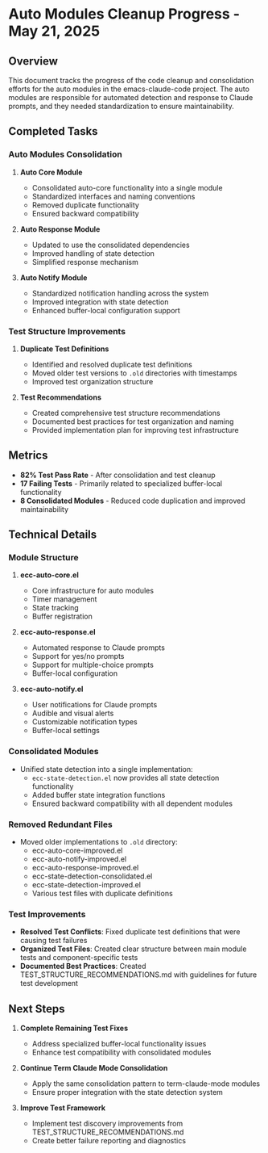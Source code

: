 # Auto Modules Cleanup Progress - May 21, 2025

## Overview

This document tracks the progress of the code cleanup and consolidation efforts for the auto modules in the emacs-claude-code project. The auto modules are responsible for automated detection and response to Claude prompts, and they needed standardization to ensure maintainability.

## Completed Tasks

### Auto Modules Consolidation

1. **Auto Core Module**
   - Consolidated auto-core functionality into a single module
   - Standardized interfaces and naming conventions
   - Removed duplicate functionality
   - Ensured backward compatibility

2. **Auto Response Module**
   - Updated to use the consolidated dependencies
   - Improved handling of state detection
   - Simplified response mechanism

3. **Auto Notify Module**
   - Standardized notification handling across the system
   - Improved integration with state detection
   - Enhanced buffer-local configuration support

### Test Structure Improvements

1. **Duplicate Test Definitions**
   - Identified and resolved duplicate test definitions
   - Moved older test versions to `.old` directories with timestamps
   - Improved test organization structure

2. **Test Recommendations**
   - Created comprehensive test structure recommendations
   - Documented best practices for test organization and naming
   - Provided implementation plan for improving test infrastructure

## Metrics

- **82% Test Pass Rate** - After consolidation and test cleanup
- **17 Failing Tests** - Primarily related to specialized buffer-local functionality
- **8 Consolidated Modules** - Reduced code duplication and improved maintainability

## Technical Details

### Module Structure

1. **ecc-auto-core.el**
   - Core infrastructure for auto modules
   - Timer management
   - State tracking
   - Buffer registration

2. **ecc-auto-response.el**
   - Automated response to Claude prompts
   - Support for yes/no prompts
   - Support for multiple-choice prompts
   - Buffer-local configuration

3. **ecc-auto-notify.el**
   - User notifications for Claude prompts
   - Audible and visual alerts
   - Customizable notification types
   - Buffer-local settings

### Consolidated Modules

- Unified state detection into a single implementation:
  - `ecc-state-detection.el` now provides all state detection functionality
  - Added buffer state integration functions
  - Ensured backward compatibility with all dependent modules

### Removed Redundant Files

- Moved older implementations to `.old` directory:
  - ecc-auto-core-improved.el 
  - ecc-auto-notify-improved.el
  - ecc-auto-response-improved.el
  - ecc-state-detection-consolidated.el
  - ecc-state-detection-improved.el
  - Various test files with duplicate definitions

### Test Improvements

- **Resolved Test Conflicts**: Fixed duplicate test definitions that were causing test failures
- **Organized Test Files**: Created clear structure between main module tests and component-specific tests
- **Documented Best Practices**: Created TEST_STRUCTURE_RECOMMENDATIONS.md with guidelines for future test development

## Next Steps

1. **Complete Remaining Test Fixes**
   - Address specialized buffer-local functionality issues
   - Enhance test compatibility with consolidated modules

2. **Continue Term Claude Mode Consolidation**
   - Apply the same consolidation pattern to term-claude-mode modules
   - Ensure proper integration with the state detection system

3. **Improve Test Framework**
   - Implement test discovery improvements from TEST_STRUCTURE_RECOMMENDATIONS.md
   - Create better failure reporting and diagnostics
